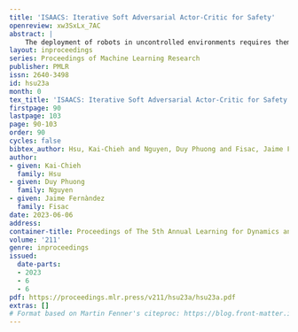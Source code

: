 ```yaml
---
title: 'ISAACS: Iterative Soft Adversarial Actor-Critic for Safety'
openreview: xw3SxLx_7AC
abstract: |
    The deployment of robots in uncontrolled environments requires them to operate robustly under previously unseen scenarios, like irregular terrain and wind conditions. Unfortunately, while rigorous safety frameworks from robust optimal control theory scale poorly to high-dimensional nonlinear dynamics, control policies computed by more tractable “deep” methods lack guarantees and tend to exhibit little robustness to uncertain operating conditions. This work introduces a novel approach enabling scalable synthesis of robust safety-preserving controllers for robotic systems with general nonlinear dynamics subject to bounded modeling error, by combining game-theoretic safety analysis with adversarial reinforcement learning in simulation. Following a soft actor-critic scheme, a safety-seeking fallback policy is co-trained with an adversarial “disturbance” agent that aims to invoke the worst-case realization of model error and training-to-deployment discrepancy allowed by the designer’s uncertainty. While the learned control policy does not intrinsically guarantee safety, it is used to construct a real-time safety filter with robust safety guarantees based on forward reachability rollouts. This safety filter can be used in conjunction with a safety-agnostic control policy, precluding any task-driven actions that could result in loss of safety. We evaluate our learning-based safety approach in a 5D race car simulator, compare the learned safety policy to the numerically obtained optimal solution, and empirically validate the robust safety guarantee of our proposed safety filter against worst-case model discrepancy.
layout: inproceedings
series: Proceedings of Machine Learning Research
publisher: PMLR
issn: 2640-3498
id: hsu23a
month: 0
tex_title: 'ISAACS: Iterative Soft Adversarial Actor-Critic for Safety'
firstpage: 90
lastpage: 103
page: 90-103
order: 90
cycles: false
bibtex_author: Hsu, Kai-Chieh and Nguyen, Duy Phuong and Fisac, Jaime Fern\`andez
author:
- given: Kai-Chieh
  family: Hsu
- given: Duy Phuong
  family: Nguyen
- given: Jaime Fernàndez
  family: Fisac
date: 2023-06-06
address:
container-title: Proceedings of The 5th Annual Learning for Dynamics and Control Conference
volume: '211'
genre: inproceedings
issued:
  date-parts:
  - 2023
  - 6
  - 6
pdf: https://proceedings.mlr.press/v211/hsu23a/hsu23a.pdf
extras: []
# Format based on Martin Fenner's citeproc: https://blog.front-matter.io/posts/citeproc-yaml-for-bibliographies/
---
```

